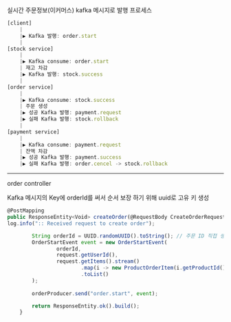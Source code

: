 실시간 주문정보(이커머스) kafka 메시지로 발행 프로세스

```jsx
[client]
    |        
    |▶ Kafka 발행: order.start 
    |
[stock service]
    |
    |▶ Kafka consume: order.start
    | 재고 차감 
    |▶ Kafka 발행: stock.success 
    |
[order service]
    |
    |▶ Kafka consume: stock.success
    | 주문 생성
    |▶ 성공 Kafka 발행: payment.request
    |▶ 실패 Kafka 발행: stock.rollback
    |
[payment service]
    |
    |▶ Kafka consume: payment.request
    | 잔액 차감 
    |▶ 성공 Kafka 발행: payment.success
    |▶ 실패 Kafka 발행: order.cencel -> stock.rollback
```

-----------------------------------------------------------------------------------------------------------------
order controller

Kafka 메시지의 Key에 orderId를 써서 순서 보장 하기 위해 uuid로 고유 키 생성
```jsx
@PostMapping
public ResponseEntity<Void> createOrder(@RequestBody CreateOrderRequest request) {
log.info(":: Received request to create order");

        String orderId = UUID.randomUUID().toString(); // 주문 ID 직접 생성
        OrderStartEvent event = new OrderStartEvent(
                orderId,
                request.getUserId(),
                request.getItems().stream()
                        .map(i -> new ProductOrderItem(i.getProductId(), i.getQuantity()))
                        .toList()
        );
        
        orderProducer.send("order.start", event); 

        return ResponseEntity.ok().build();
    }
```

